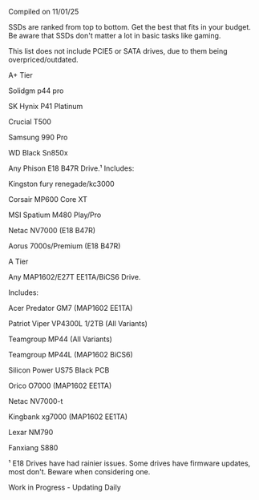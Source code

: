 Compiled on 11/01/25

SSDs are ranked from top to bottom. Get the best that fits in your budget. Be aware that SSDs don't matter a lot in basic tasks like gaming.

This list does not include PCIE5 or SATA drives, due to them being overpriced/outdated.


A+ Tier

Solidgm p44 pro

SK Hynix P41 Platinum

Crucial T500

Samsung 990 Pro

WD Black Sn850x

Any Phison E18 B47R Drive.¹ Includes:

Kingston fury renegade/kc3000

Corsair MP600 Core XT

MSI Spatium M480 Play/Pro

Netac NV7000 (E18 B47R)

Aorus 7000s/Premium (E18 B47R)

A Tier

Any MAP1602/E27T EE1TA/BiCS6 Drive. 

Includes:

Acer Predator GM7 (MAP1602 EE1TA)

Patriot Viper VP4300L 1/2TB (All Variants)

Teamgroup MP44 (All Variants)

Teamgroup MP44L (MAP1602 BiCS6)

Silicon Power US75 Black PCB

Orico O7000 (MAP1602 EE1TA)

Netac NV7000-t

Kingbank xg7000 (MAP1602 EE1TA)

Lexar NM790

Fanxiang S880

¹ E18 Drives have had rainier issues. Some drives have firmware updates, most don't. Beware when considering one.

Work in Progress - Updating Daily 
